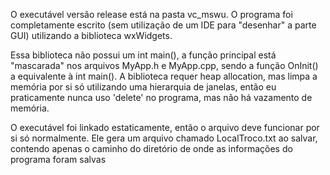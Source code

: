   O executável versão release está na pasta vc_mswu. O programa foi completamente escrito (sem utilização de um IDE para "desenhar" a parte GUI) utilizando a biblioteca wxWidgets.
  
  Essa biblioteca não possui um int main(), a função principal está "mascarada" nos arquivos MyApp.h e MyApp.cpp, sendo a função OnInit() a equivalente à int main(). 
A biblioteca requer heap allocation, mas limpa a memória por si só utilizando uma hierarquia de janelas, então eu praticamente nunca uso 'delete' no programa, mas 
não há vazamento de memória. 
  
  O executável foi linkado estaticamente, então o arquivo deve funcionar por si só normalmente. Ele gera um arquivo chamado LocalTroco.txt ao salvar, contendo apenas o caminho do diretório de onde as informações do programa foram salvas

